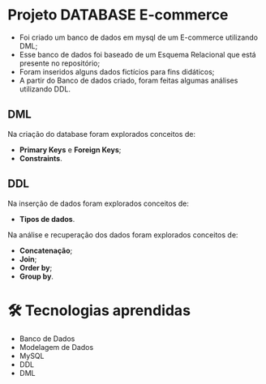 # Projeto DATABASE E-commerce
- Foi criado um banco de dados em mysql de um E-commerce utilizando DML;
- Esse banco de dados foi baseado de um Esquema Relacional que está presente no repositório;
- Foram inseridos alguns dados fictícios para fins didáticos;
- A partir do Banco de dados criado, foram feitas algumas análises utilizando DDL.

## DML

Na criação do database foram explorados conceitos de:
- **Primary Keys** e **Foreign Keys**;
- **Constraints**.

## DDL

Na inserção de dados foram explorados conceitos de:
- **Tipos de dados**.

Na análise e recuperação dos dados foram explorados conceitos de:
- **Concatenação**;
- **Join**;
- **Order by**;
- **Group by**.


# 🛠️ Tecnologias aprendidas

- Banco de Dados
- Modelagem de Dados
- MySQL
- DDL
- DML
